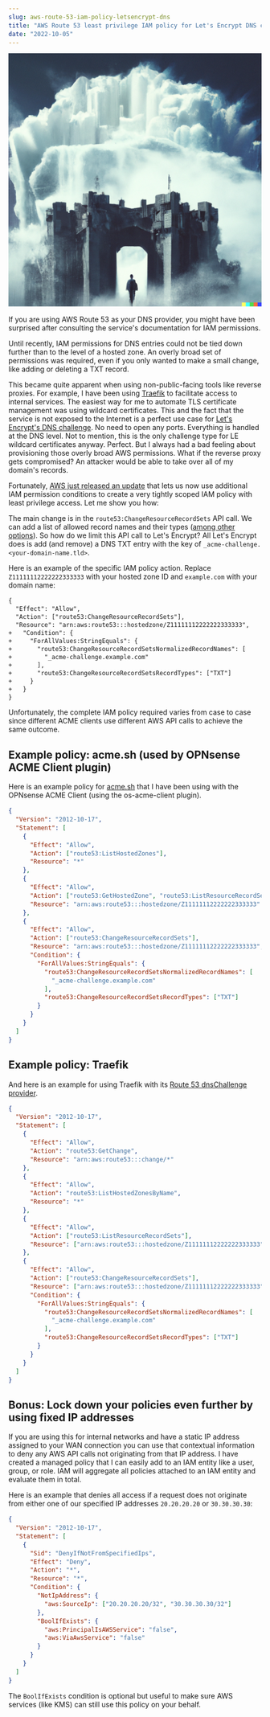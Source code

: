 ```yaml
---
slug: aws-route-53-iam-policy-letsencrypt-dns
title: "AWS Route 53 least privilege IAM policy for Let's Encrypt DNS challenge"
date: "2022-10-05"
---
```


![A person entering a gate to a huge castle in the clouds](./illustration-dalle2.png)

If you are using AWS Route 53 as your DNS provider, you might have been surprised after consulting the service's documentation for IAM permissions.

Until recently, IAM permissions for DNS entries could not be tied down further than to the level of a hosted zone. An overly broad set of permissions was required, even if you only wanted to make a small change, like adding or deleting a TXT record.

This became quite apparent when using non-public-facing tools like reverse proxies. For example, I have been using [Traefik](https://traefik.io/) to facilitate access to internal services. The easiest way for me to automate TLS certificate management was using wildcard certificates. This and the fact that the service is not exposed to the Internet is a perfect use case for [Let's Encrypt's DNS challenge](https://letsencrypt.org/docs/challenge-types/#dns-01-challenge). No need to open any ports. Everything is handled at the DNS level. Not to mention, this is the only challenge type for LE wildcard certificates anyway. Perfect. But I always had a bad feeling about provisioning those overly broad AWS permissions. What if the reverse proxy gets compromised? An attacker would be able to take over all of my domain's records.

Fortunately, [AWS just released an update](https://aws.amazon.com/about-aws/whats-new/2022/09/amazon-route-53-support-dns-resource-record-set-permissions/) that lets us now use additional IAM permission conditions to create a very tightly scoped IAM policy with least privilege access. Let me show you how:

The main change is in the `route53:ChangeResourceRecordSets` API call. We can add a list of allowed record names and their types ([among other options](https://docs.aws.amazon.com/Route53/latest/DeveloperGuide/specifying-rrset-conditions.html)). So how do we limit this API call to Let's Encrypt? All Let's Encrypt does is add (and remove) a DNS TXT entry with the key of `_acme-challenge.<your-domain-name.tld>`.

Here is an example of the specific IAM policy action. Replace `Z11111112222222333333` with your hosted zone ID and `example.com` with your domain name:

```json{diff}
{
  "Effect": "Allow",
  "Action": ["route53:ChangeResourceRecordSets"],
  "Resource": "arn:aws:route53:::hostedzone/Z11111112222222333333",
+   "Condition": {
+     "ForAllValues:StringEquals": {
+       "route53:ChangeResourceRecordSetsNormalizedRecordNames": [
+         "_acme-challenge.example.com"
+       ],
+       "route53:ChangeResourceRecordSetsRecordTypes": ["TXT"]
+     }
+   }
}
```

Unfortunately, the complete IAM policy required varies from case to case since different ACME clients use different AWS API calls to achieve the same outcome.

## Example policy: acme.sh (used by OPNsense ACME Client plugin)

Here is an example policy for [acme.sh](https://github.com/acmesh-official/acme.sh) that I have been using with the OPNsense ACME Client (using the os-acme-client plugin).

```json
{
  "Version": "2012-10-17",
  "Statement": [
    {
      "Effect": "Allow",
      "Action": ["route53:ListHostedZones"],
      "Resource": "*"
    },
    {
      "Effect": "Allow",
      "Action": ["route53:GetHostedZone", "route53:ListResourceRecordSets"],
      "Resource": "arn:aws:route53:::hostedzone/Z11111112222222333333"
    },
    {
      "Effect": "Allow",
      "Action": ["route53:ChangeResourceRecordSets"],
      "Resource": "arn:aws:route53:::hostedzone/Z11111112222222333333",
      "Condition": {
        "ForAllValues:StringEquals": {
          "route53:ChangeResourceRecordSetsNormalizedRecordNames": [
            "_acme-challenge.example.com"
          ],
          "route53:ChangeResourceRecordSetsRecordTypes": ["TXT"]
        }
      }
    }
  ]
}
```

## Example policy: Traefik

And here is an example for using Traefik with its [Route 53 dnsChallenge provider](https://go-acme.github.io/lego/dns/route53/).

```json
{
  "Version": "2012-10-17",
  "Statement": [
    {
      "Effect": "Allow",
      "Action": "route53:GetChange",
      "Resource": "arn:aws:route53:::change/*"
    },
    {
      "Effect": "Allow",
      "Action": "route53:ListHostedZonesByName",
      "Resource": "*"
    },
    {
      "Effect": "Allow",
      "Action": ["route53:ListResourceRecordSets"],
      "Resource": ["arn:aws:route53:::hostedzone/Z11111112222222333333"]
    },
    {
      "Effect": "Allow",
      "Action": ["route53:ChangeResourceRecordSets"],
      "Resource": ["arn:aws:route53:::hostedzone/Z11111112222222333333"],
      "Condition": {
        "ForAllValues:StringEquals": {
          "route53:ChangeResourceRecordSetsNormalizedRecordNames": [
            "_acme-challenge.example.com"
          ],
          "route53:ChangeResourceRecordSetsRecordTypes": ["TXT"]
        }
      }
    }
  ]
}
```

## Bonus: Lock down your policies even further by using fixed IP addresses

If you are using this for internal networks and have a static IP address assigned to your WAN connection you can use that contextual information to deny any AWS API calls not originating from that IP address. I have created a managed policy that I can easily add to an IAM entity like a user, group, or role. IAM will aggregate all policies attached to an IAM entity and evaluate them in total.

Here is an example that denies all access if a request does not originate from either one of our specified IP addresses `20.20.20.20` or `30.30.30.30`:

```json
{
  "Version": "2012-10-17",
  "Statement": [
    {
      "Sid": "DenyIfNotFromSpecifiedIps",
      "Effect": "Deny",
      "Action": "*",
      "Resource": "*",
      "Condition": {
        "NotIpAddress": {
          "aws:SourceIp": ["20.20.20.20/32", "30.30.30.30/32"]
        },
        "BoolIfExists": {
          "aws:PrincipalIsAWSService": "false",
          "aws:ViaAwsService": "false"
        }
      }
    }
  ]
}
```

The `BoolIfExists` condition is optional but useful to make sure AWS services (like KMS) can still use this policy on your behalf.
